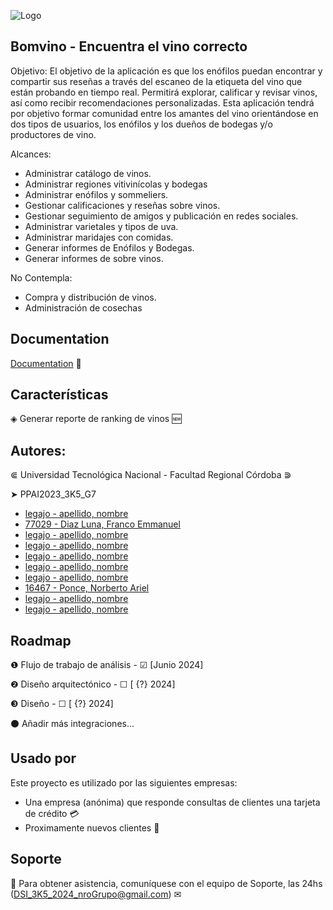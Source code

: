 ﻿![Logo](logo.jpg)


## Bomvino - Encuentra el vino correcto

Objetivo:
El objetivo de la aplicación es que los enófilos puedan encontrar y compartir sus reseñas a través del escaneo de la etiqueta del vino que están probando en tiempo real. Permitirá explorar, calificar y revisar vinos, así como recibir recomendaciones personalizadas. Esta aplicación tendrá por objetivo formar comunidad entre los amantes del vino orientándose en dos tipos de usuarios, los enófilos y los dueños de bodegas y/o productores de vino.

Alcances:
- Administrar catálogo de vinos.
- Administrar regiones vitivinícolas y bodegas
- Administrar enófilos y sommeliers.
- Gestionar calificaciones y reseñas sobre vinos.
- Gestionar seguimiento de amigos y publicación en redes sociales.
- Administrar varietales y tipos de uva.
- Administrar maridajes con comidas.
- Generar informes de Enófilos y Bodegas.
- Generar informes de sobre vinos.

No Contempla:
- Compra y distribución de vinos.
- Administración de cosechas


## Documentation

[Documentation](https://linktodocumentation) 📄


## Características

◈ Generar reporte de ranking de vinos 🆕


## Autores:

⋐ Universidad Tecnológica Nacional - Facultad Regional Córdoba ⋑

➤ PPAI2023_3K5_G7
- [legajo -	apellido, nombre](https://www.github.com/perfilGitHub)
- [77029 -	Diaz Luna, Franco Emmanuel](https://www.github.com/FrancoDiazLuna)
- [legajo -	apellido, nombre](https://www.github.com/perfilGitHub)
- [legajo -	apellido, nombre](https://www.github.com/perfilGitHub)
- [legajo -	apellido, nombre](https://www.github.com/perfilGitHub)
- [legajo -	apellido, nombre](https://www.github.com/perfilGitHub)
- [legajo -	apellido, nombre](https://www.github.com/perfilGitHub)
- [16467 -	Ponce, Norberto Ariel](https://www.github.com/narielponce)
- [legajo -	apellido, nombre](https://www.github.com/perfilGitHub)
- [legajo -	apellido, nombre](https://www.github.com/perfilGitHub)


## Roadmap

❶ Flujo de trabajo de análisis - ☑ [Junio 2024]

❷ Diseño arquitectónico - ☐ [ {?} 2024]

❸ Diseño - ☐ [ {?} 2024]

⚫ Añadir más integraciones...


## Usado por

Este proyecto es utilizado por las siguientes empresas:
- Una empresa (anónima) que responde consultas de clientes una tarjeta de crédito 💳
- Proximamente nuevos clientes 🔎


## Soporte

🤖 Para obtener asistencia, comuníquese con el equipo de Soporte, las 24hs (DSI_3K5_2024_nroGrupo@gmail.com) ✉
